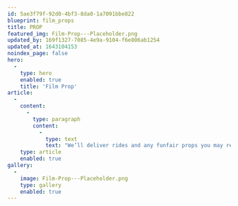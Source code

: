 ```yaml
---
id: 5ae3f79f-92d0-4bf3-8da0-1a7091bbe822
blueprint: film_props
title: PROP
featured_img: Film-Prop---Placeholder.png
updated_by: 169f1327-7085-4e9a-9104-f6e806ab1254
updated_at: 1643104153
noindex_page: false
hero:
  -
    type: hero
    enabled: true
    title: 'Film Prop'
article:
  -
    content:
      -
        type: paragraph
        content:
          -
            type: text
            text: "We’ll deliver rides and any funfair props you may require to keep your production on schedule! The EC Events team will transport your chosen attractions and props to your shooting location as well as any set-up that may be needed.\_"
    type: article
    enabled: true
gallery:
  -
    image: Film-Prop---Placeholder.png
    type: gallery
    enabled: true
---
```

